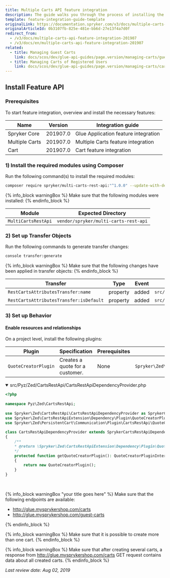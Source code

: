 ```yaml
---
title: Multiple Carts API feature integration
description: The guide walks you through the process of installing the Multiple Carts API feature into the project.
template: feature-integration-guide-template
originalLink: https://documentation.spryker.com/v3/docs/multiple-carts-api-feature-integration-201907
originalArticleId: 0b3107fb-825e-481e-bb6d-27e13f4a7d0f
redirect_from:
  - /v3/docs/multiple-carts-api-feature-integration-201907
  - /v3/docs/en/multiple-carts-api-feature-integration-201907
related:
  - title: Managing Guest Carts
    link: docs/scos/dev/glue-api-guides/page.version/managing-carts/guest-carts/managing-guest-carts.html
  - title: Managing Carts of Registered Users
    link: docs/scos/dev/glue-api-guides/page.version/managing-carts/carts-of-registered-users/managing-carts-of-registered-users.html
---
```


## Install Feature API
### Prerequisites
To start feature integration, overview and install the necessary features:

| Name | Version | Integration guide |
| --- | --- | --- |
| Spryker Core | 201907.0 | Glue Application feature integration |
| Multiple Carts | 201907.0 | Multiple Carts feature integration |
| Cart | 201907.0 | Cart feature integration |

### 1) Install the required modules using Composer
Run the following command(s) to install the required modules:

```bash
composer require spryker/multi-carts-rest-api:"^1.0.0" --update-with-dependencies
```

{% info_block warningBox %}
Make sure that the following modules were installed:
{% endinfo_block %}

| Module | Expected Directory |
| --- | --- |
| `MultiCartsRestApi` | `vendor/spryker/multi-carts-rest-api` |

### 2) Set up Transfer Objects
Run the following commands to generate transfer changes:

```bash
console transfer:generate
```

{% info_block warningBox %}
Make sure that the following changes have been applied in transfer objects:
{% endinfo_block %}

| Transfer | Type | Event | Path |
| --- | --- | --- | --- |
| `RestCartsAttributesTransfer:name` | property | added | `src/Generated/Shared/Transfer/RestCartsAttributesTransfer` |
| `RestCartsAttributesTransfer:isDefault` | property | added | `src/Generated/Shared/Transfer/RestCartsAttributesTransfer` |

### 3) Set up Behavior
#### Enable resources and relationships
On a project level, install the following plugins:

| Plugin | Specification | Prerequisites | Namespace |
| --- | --- | --- | --- |
| `QuoteCreatorPlugin` | Creates a quote for a customer. | None | `Spryker\Zed\PersistentCart\Communication\Plugin\CartsRestApi` |

<details open>
<summary>src/Pyz/Zed/CartsRestApi/CartsRestApiDependencyProvider.php</summary>
    
```php
<?php
 
namespace Pyz\Zed\CartsRestApi;
 
use Spryker\Zed\CartsRestApi\CartsRestApiDependencyProvider as SprykerCartsRestApiDependencyProvider;
use Spryker\Zed\CartsRestApiExtension\Dependency\Plugin\QuoteCreatorPluginInterface;
use Spryker\Zed\PersistentCart\Communication\Plugin\CartsRestApi\QuoteCreatorPlugin;
 
class CartsRestApiDependencyProvider extends SprykerCartsRestApiDependencyProvider
{
	/**
	* @return \Spryker\Zed\CartsRestApiExtension\Dependency\Plugin\QuoteCreatorPluginInterface
	*/
	protected function getQuoteCreatorPlugin(): QuoteCreatorPluginInterface
	{
		return new QuoteCreatorPlugin();
	}
}
```

</br>
</details>

{% info_block warningBox "your title goes here" %}
Make sure that the following endpoints are available:<ul><li>http://glue.mysprykershop.com/carts</li><li>http://glue.mysprykershop.com/guest-carts</li></ul>
{% endinfo_block %}

{% info_block warningBox %}
Make sure that it is possible to create more than one cart.
{% endinfo_block %}

{% info_block warningBox %}
Make sure that after creating several carts, a response from http://glue.mysprykershop.com/carts GET request contains data about all created carts.
{% endinfo_block %}

<!-- links to:
Managing Guest Carts
Managing Carts of Registered Users

Spryker Core feature integration
Multiple Carts feature integration
Cart feature integration -->

*Last review date: Aug 02, 2019*

<!--Tihran Voitov, Yuliia Boiko-->
